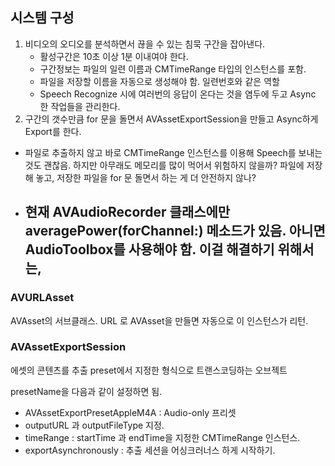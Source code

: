 ## 시스템 구성

1. 비디오의 오디오를 분석하면서 끊을 수 있는 침묵 구간을 잡아낸다. 
    - 활성구간은 10초 이상 1분 이내여야 한다. 
    - 구간정보는 파일의 일련 이름과 CMTimeRange 타입의 인스턴스를 포함.
    - 파일을 저장할 이름을 자동으로 생성해야 함. 일련번호와 같은 역할
    - Speech Recognize 시에 여러번의 응답이 온다는 것을 염두에 두고 Async 한 작업들을 관리한다.
2.  구간의 갯수만큼 for 문을 돌면서 AVAssetExportSession을 만들고 Async하게 Export를 한다.



- 파일로 추출하지 않고 바로 CMTimeRange 인스턴스를 이용해 Speech를 보내는 것도 괜찮음. 하지만 아무래도 메모리를 많이 먹어서 위험하지 않을까? 파일에 저장해 놓고, 저장한 파일을 for 문 돌면서 하는 게 더 안전하지 않나?

- 현재 AVAudioRecorder 클래스에만 averagePower(forChannel:) 메소드가 있음. 아니면 AudioToolbox를 사용해야 함. 이걸 해결하기 위해서는, 
    -  

### AVURLAsset
AVAsset의 서브클래스. URL 로 AVAsset을 만들면 자동으로 이 인스턴스가 리턴. 

### AVAssetExportSession
에셋의 콘텐츠를 추출 preset에서 지정한 형식으로 트랜스코딩하는 오브젝트

presetName을 다음과 같이 설정하면 됨.

- AVAssetExportPresetAppleM4A : Audio-only 프리셋
- outputURL 과 outputFileType 지정.
- timeRange : startTime 과 endTime을 지정한 CMTimeRange 인스턴스.
- exportAsynchronously : 추출 세션을 어싱크러너스 하게 시작하기.

